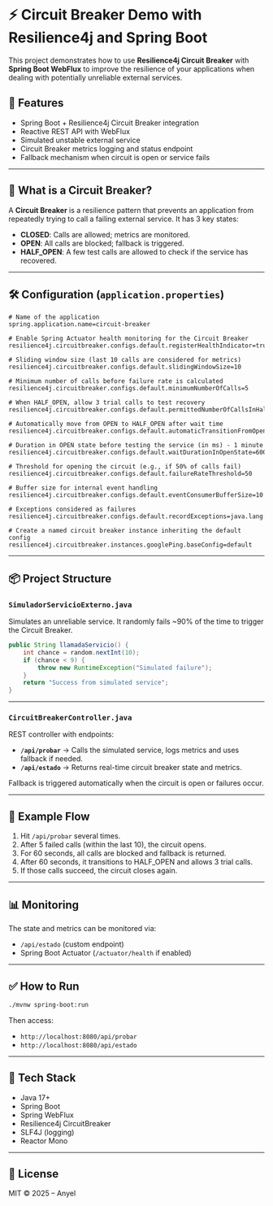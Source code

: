 # ⚡ Circuit Breaker Demo with Resilience4j and Spring Boot

This project demonstrates how to use **Resilience4j Circuit Breaker** with **Spring Boot WebFlux** to improve the resilience of your applications when dealing with potentially unreliable external services.

## 🚀 Features

- Spring Boot + Resilience4j Circuit Breaker integration
- Reactive REST API with WebFlux
- Simulated unstable external service
- Circuit Breaker metrics logging and status endpoint
- Fallback mechanism when circuit is open or service fails

---

## 🧠 What is a Circuit Breaker?

A **Circuit Breaker** is a resilience pattern that prevents an application from repeatedly trying to call a failing external service. It has 3 key states:

- **CLOSED**: Calls are allowed; metrics are monitored.
- **OPEN**: All calls are blocked; fallback is triggered.
- **HALF_OPEN**: A few test calls are allowed to check if the service has recovered.

---

## 🛠️ Configuration (`application.properties`)

```properties
# Name of the application
spring.application.name=circuit-breaker

# Enable Spring Actuator health monitoring for the Circuit Breaker
resilience4j.circuitbreaker.configs.default.registerHealthIndicator=true

# Sliding window size (last 10 calls are considered for metrics)
resilience4j.circuitbreaker.configs.default.slidingWindowSize=10

# Minimum number of calls before failure rate is calculated
resilience4j.circuitbreaker.configs.default.minimumNumberOfCalls=5

# When HALF_OPEN, allow 3 trial calls to test recovery
resilience4j.circuitbreaker.configs.default.permittedNumberOfCallsInHalfOpenState=3

# Automatically move from OPEN to HALF_OPEN after wait time
resilience4j.circuitbreaker.configs.default.automaticTransitionFromOpenToHalfOpenEnabled=true

# Duration in OPEN state before testing the service (in ms) - 1 minute
resilience4j.circuitbreaker.configs.default.waitDurationInOpenState=60000

# Threshold for opening the circuit (e.g., if 50% of calls fail)
resilience4j.circuitbreaker.configs.default.failureRateThreshold=50

# Buffer size for internal event handling
resilience4j.circuitbreaker.configs.default.eventConsumerBufferSize=10

# Exceptions considered as failures
resilience4j.circuitbreaker.configs.default.recordExceptions=java.lang.Exception

# Create a named circuit breaker instance inheriting the default config
resilience4j.circuitbreaker.instances.googlePing.baseConfig=default
````

---

## 📦 Project Structure

### `SimuladorServicioExterno.java`

Simulates an unreliable service. It randomly fails \~90% of the time to trigger the Circuit Breaker.

```java
public String llamadaServicio() {
    int chance = random.nextInt(10);
    if (chance < 9) {
        throw new RuntimeException("Simulated failure");
    }
    return "Success from simulated service";
}
```

---

### `CircuitBreakerController.java`

REST controller with endpoints:

* **`/api/probar`** → Calls the simulated service, logs metrics and uses fallback if needed.
* **`/api/estado`** → Returns real-time circuit breaker state and metrics.

Fallback is triggered automatically when the circuit is open or failures occur.

---

## 🔄 Example Flow

1. Hit `/api/probar` several times.
2. After 5 failed calls (within the last 10), the circuit opens.
3. For 60 seconds, all calls are blocked and fallback is returned.
4. After 60 seconds, it transitions to HALF\_OPEN and allows 3 trial calls.
5. If those calls succeed, the circuit closes again.

---

## 📊 Monitoring

The state and metrics can be monitored via:

* `/api/estado` (custom endpoint)
* Spring Boot Actuator (`/actuator/health` if enabled)

---

## ✅ How to Run

```bash
./mvnw spring-boot:run
```

Then access:

* `http://localhost:8080/api/probar`
* `http://localhost:8080/api/estado`

---

## 🧪 Tech Stack

* Java 17+
* Spring Boot
* Spring WebFlux
* Resilience4j CircuitBreaker
* SLF4J (logging)
* Reactor Mono

---

## 📄 License

MIT © 2025 – Anyel
